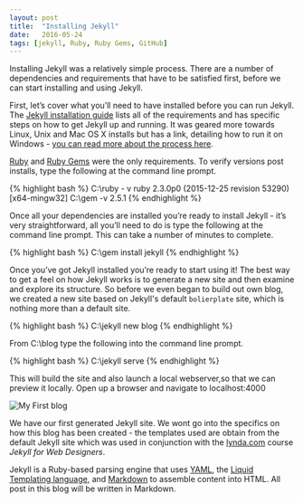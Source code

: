 ```yaml
---
layout: post
title:  "Installing Jekyll"
date:   2016-05-24
tags: [jekyll, Ruby, Ruby Gems, GitHub]
---
```

Installing Jekyll was a relatively simple process.
There are a number of dependencies and requirements that have to be satisfied first, before we can start installing and using Jekyll.

First, let’s cover what you’ll need to have installed before you can run Jekyll. The [Jekyll installation guide](https://jekyllrb.com/docs/installation/) lists
all of the requirements and has specific steps on how to get Jekyll up and running. It was geared more towards Linux, Unix and Mac OS X installs but
has a link, detailing how to run it on Windows - [you can read more about the process here](http://jekyll-windows.juthilo.com/ "jekyll for windows").

[Ruby](https://www.ruby-lang.org "ruby") and [Ruby Gems](https://rubygems.org/ "ruby gems") were the only requirements. To verify versions post installs, type the following at the command line prompt.

{% highlight bash %}
C:\ruby - v
ruby 2.3.0p0 (2015-12-25 revision 53290) [x64-mingw32]
C:\gem -v
2.5.1
{% endhighlight %}

Once all your dependencies are installed you’re ready to install Jekyll - it’s very straightforward, all you’ll need to do is type the following at the command line prompt. This can take a number of minutes to complete.

{% highlight bash %}
C:\gem install jekyll
{% endhighlight %}

Once you’ve got Jekyll installed you’re ready to start using it! The best way to get a feel on how Jekyll works is to generate a new site and then examine and explore its structure.
So before we even began to build out own blog, we created a new site based on Jekyll's default `bolierplate` site, which is nothing more than a default site.

{% highlight bash %}
C:\jekyll new blog
{% endhighlight %}

From C:\blog type the following into the command line prompt.

{% highlight bash %}
C:\jekyll serve
{% endhighlight %}

This will build the site and also launch a local webserver,so that we can preview it locally. Open up a browser and navigate to localhost:4000

![My First blog]({{site.baseurl}}/images/local_host.jpg)

We have our first generated Jekyll site. We wont go into the specifics on how this blog has been created - the templates used are obtain from the default Jekyll site
which was used in conjunction with the [lynda.com](http://www.lynda.com "lynda.com") course *Jekyll for Web Designers*.

Jekyll is a Ruby-based parsing engine that uses [YAML](http://yaml.org/ "YAML"), the [Liquid Templating language](http://liquidmarkup.org/ "liquid"), and [Markdown](http://daringfireball.net/projects/markdown/ "markdown") to assemble content into HTML.
All post in this blog will be written in Markdown.
